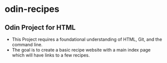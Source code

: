 # odin-recipes
## Odin Project for HTML
- This Project requires a foundational understanding of HTML, Git, and the command line.
- The goal is to create a basic recipe website with a main index page which will have links to a few recipes. 